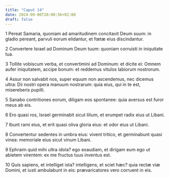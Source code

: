 ```yaml
---
title: "Caput 14"
date: 2024-09-06T20:00:56+02:00
draft: false
---
```



1 Pereat Samaria, quoniam ad amaritudinem concitavit Deum suum: in gladio pereant, parvuli eorum elidantur, et fœtæ eius discindantur.

2 Convertere Israel ad Dominum Deum tuum: quoniam corruisti in iniquitate tua.

3 Tollite vobiscum verba, et convertimini ad Dominum: et dicite ei: Omnem aufer iniquitatem, accipe bonum: et reddemus vitulos labiorum nostrorum.

4 Assur non salvabit nos, super equum non ascendemus, nec dicemus ultra: Dii nostri opera manuum nostrarum: quia eius, qui in te est, misereberis pupilli.

5 Sanabo contritiones eorum, diligam eos spontanee: quia aversus est furor meus ab eis.

6 Ero quasi ros, Israel germinabit sicut lilium, et erumpet radix eius ut Libani.

7 Ibunt rami eius, et erit quasi oliva gloria eius: et odor eius ut Libani.

8 Convertentur sedentes in umbra eius: vivent tritico, et germinabunt quasi vinea: memoriale eius sicut vinum Libani.

9 Ephraim quid mihi ultra idola? ego exaudiam, et dirigam eum ego ut abietem virentem: ex me fructus tuus inventus est.

10 Quis sapiens, et intelliget ista? intelligens, et sciet hæc? quia rectæ viæ Domini, et iusti ambulabunt in eis: prævaricatores vero corruent in eis.

